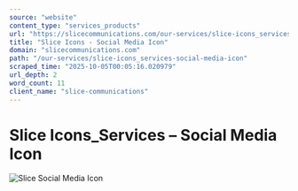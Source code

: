 ```yaml
---
source: "website"
content_type: "services_products"
url: "https://slicecommunications.com/our-services/slice-icons_services-social-media-icon"
title: "Slice Icons - Social Media Icon"
domain: "slicecommunications.com"
path: "/our-services/slice-icons_services-social-media-icon"
scraped_time: "2025-10-05T00:05:16.020979"
url_depth: 2
word_count: 11
client_name: "slice-communications"
---
```


# Slice Icons_Services – Social Media Icon

![Slice Social Media Icon](https://slicecommunications.com/wp-content/uploads/2019/10/Slice-Icons_Services-Social-Media-Icon.png)